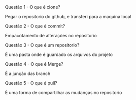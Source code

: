 Questão 1 - O que é clone?

Pegar o repositorio do github, e transferi para a maquina local

Questão 2 - O que é commit?

Empacotamento de alterações no repositorio

Questão 3 - O que é um repositorio?

É uma pasta onde é guardado os arquivos do projeto

Questão 4 - O que é Merge?

É a junção das branch

Questão 5 - O que é pull?

É uma forma de compartilhar as mudanças no repositorio